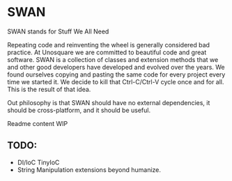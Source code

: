 # SWAN

SWAN stands for Stuff We All Need

Repeating code and reinventing the wheel is generally considered bad practice. At Unosquare we are committed to beautiful code and great software. 
SWAN is a collection of classes and extension methods that we and other good developers have developed and evolved over the years. We found ourselves copying and pasting 
the same code for every project every time we started it. We decide to kill that Ctrl-C/Ctrl-V cycle once and for all. This is the result of that idea.

Out philosophy is that SWAN should have no external dependencies, it should be cross-platform, and it should be useful.

Readme content WIP


## TODO:
 - DI/IoC TinyIoC
 - String Manipulation extensions beyond humanize.